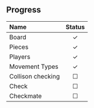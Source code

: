 ## Progress

| Name              |   Status   |
|:------------------|:----------:|
| Board             |   ✓    |
| Pieces            |   ✓    |
| Players           |   ✓    |
| Movement Types    |   ✓    |
| Collison checking |   ☐    |
| Check             |   ☐    |
| Checkmate         |    ☐    | 
